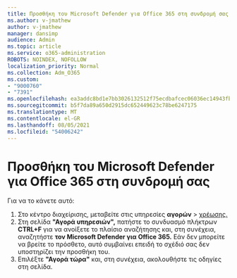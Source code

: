 ```yaml
---
title: Προσθήκη του Microsoft Defender για Office 365 στη συνδρομή σας
ms.author: v-jmathew
author: v-jmathew
manager: dansimp
audience: Admin
ms.topic: article
ms.service: o365-administration
ROBOTS: NOINDEX, NOFOLLOW
localization_priority: Normal
ms.collection: Adm_O365
ms.custom:
- "9000760"
- "7391"
ms.openlocfilehash: ea3addc8bd1e7bb3026132512f75ecdbafcec06036ec14943fb3aed554e25757
ms.sourcegitcommit: b5f7da89a650d2915dc652449623c78be6247175
ms.translationtype: MT
ms.contentlocale: el-GR
ms.lasthandoff: 08/05/2021
ms.locfileid: "54006242"
---
```

# <a name="add-microsoft-defender-for-office-365-to-your-subscription"></a>Προσθήκη του Microsoft Defender για Office 365 στη συνδρομή σας

Για να το κάνετε αυτό:

1. Στο κέντρο διαχείρισης, μεταβείτε στις υπηρεσίες **αγορών**  >  [χρέωσης.](https://go.microsoft.com/fwlink/p/?linkid=868433)
2. Στη σελίδα **"Αγορά υπηρεσιών",** πατήστε το συνδυασμό πλήκτρων **CTRL+F** για να ανοίξετε το πλαίσιο αναζήτησης και, στη συνέχεια, αναζητήστε **τον Microsoft Defender για Office 365.** Εάν δεν μπορείτε να βρείτε το πρόσθετο, αυτό συμβαίνει επειδή το σχέδιό σας δεν υποστηρίζει την προσθήκη του.
3. Επιλέξτε **"Αγορά τώρα"** και, στη συνέχεια, ακολουθήστε τις οδηγίες στη σελίδα.
